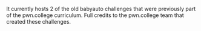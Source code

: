 It currently hosts 2 of the old babyauto challenges that were previously part of the pwn.college curriculum. Full credits to the pwn.college team that created these challenges.
